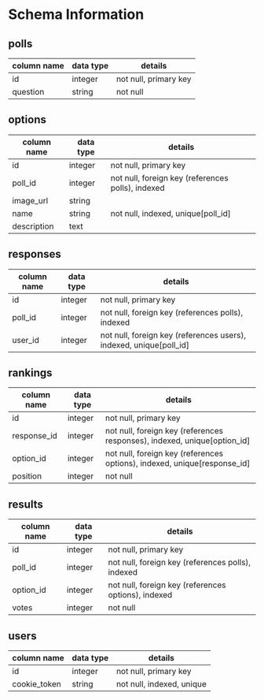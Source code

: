 # Schema Information

## polls
column name     | data type | details
----------------|-----------|-----------------------
id              | integer   | not null, primary key
question        | string    | not null

## options
column name     | data type | details
----------------|-----------|-----------------------
id              | integer   | not null, primary key
poll_id         | integer   | not null, foreign key (references polls), indexed
image_url       | string    |
name            | string    | not null, indexed, unique[poll_id]
description     | text      |

## responses
column name     | data type | details
----------------|-----------|-----------------------
id              | integer   | not null, primary key
poll_id         | integer   | not null, foreign key (references polls), indexed
user_id         | integer   | not null, foreign key (references users), indexed, unique[poll_id]

## rankings
column name     | data type | details
----------------|-----------|-----------------------
id              | integer   | not null, primary key
response_id     | integer   | not null, foreign key (references responses), indexed, unique[option_id]
option_id       | integer   | not null, foreign key (references options), indexed, unique[response_id]
position        | integer   | not null

## results
column name     | data type | details
----------------|-----------|-----------------------
id              | integer   | not null, primary key
poll_id         | integer   | not null, foreign key (references polls), indexed
option_id       | integer   | not null, foreign key (references options), indexed
votes           | integer   | not null

## users
column name     | data type | details
----------------|-----------|-----------------------
id              | integer   | not null, primary key
cookie_token    | string    | not null, indexed, unique
